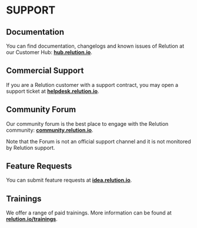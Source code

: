 # SUPPORT

## Documentation

You can find documentation, changelogs and known issues of Relution at our Customer Hub: **[hub.relution.io](https://hub.relution.io)**.

## Commercial Support

If you are a Relution customer with a support contract, you may open a support ticket at **[helpdesk.relution.io](https://helpdesk.relution.io)**.

## Community Forum

Our community forum is the best place to engage with the Relution community: **[community.relution.io](https://community.relution.io)**.

Note that the Forum is not an official support channel and it is not monitored by Relution support.

## Feature Requests

You can submit feature requests at **[idea.relution.io](https://idea.relution.io)**.

## Trainings

We offer a range of paid trainings. More information can be found at **[relution.io/trainings](https://relution.io/en/trainings)**.
